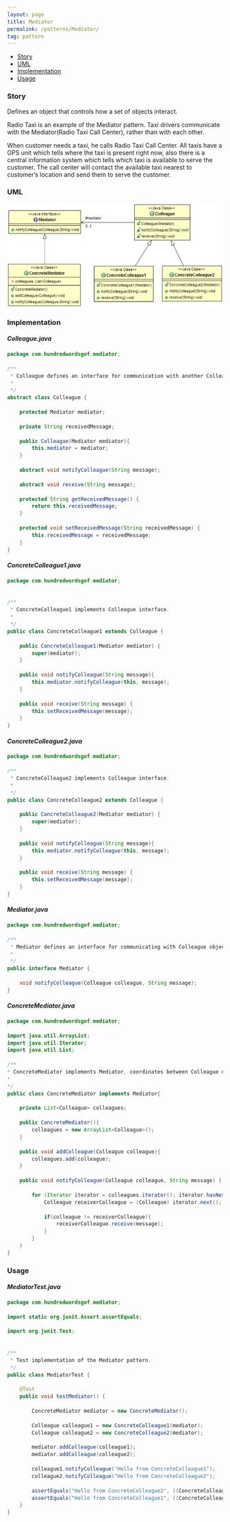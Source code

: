 ```yaml
---
layout: page
title: Mediator
permalink: /patterns/Mediator/
tag: pattern
---
```


* [Story](#Story)
* [UML](#UML)
* [Implementation](#Implementation)
* [Usage](#Usage)


###  <a id="Story"></a>Story 

Defines an object that controls how a set of objects interact.

Radio Taxi is an example of the Mediator pattern.
Taxi drivers communicate with the Mediator(Radio Taxi Call Center), rather than with each other. 

When customer needs a taxi, he calls Radio Taxi Call Center. 
All taxis have a GPS unit which tells where the taxi is present right now, also there is a central information system which tells which taxi is available to serve the customer. 
The call center will contact the available taxi nearest to customer’s location and send them to serve the customer.



###  <a id="UML"></a>UML 
[![](/assets/img/mediator.png)](/assets/img/mediator.png)

###  <a id="Implementation"></a>Implementation 

#### *Colleague.java* 
```java 
package com.hundredwordsgof.mediator;

/**
 * Colleague defines an interface for communication with another Colleague via mediator.
 *
 */
abstract class Colleague {

	protected Mediator mediator;
	
	private String receivedMessage;
	
	public Colleague(Mediator mediator){
		this.mediator = mediator;
	}
	
	abstract void notifyColleague(String message);

	abstract void receive(String message);

	protected String getReceivedMessage() {
		return this.receivedMessage;
	}

	protected void setReceivedMessage(String receivedMessage) {
		this.receivedMessage = receivedMessage;
	}	
}
```

#### *ConcreteColleague1.java* 
```java 
package com.hundredwordsgof.mediator;


/**
 * ConcreteColleague1 implements Colleague interface.
 *
 */
public class ConcreteColleague1 extends Colleague {
	
	public ConcreteColleague1(Mediator mediator) {
		super(mediator);
	}

	public void notifyColleague(String message){
		this.mediator.notifyColleague(this, message);
	}

	public void receive(String message) {
		this.setReceivedMessage(message);
	}	
}
```

#### *ConcreteColleague2.java* 
```java 
package com.hundredwordsgof.mediator;

/**
 * ConcreteColleague2 implements Colleague interface.
 *
 */
public class ConcreteColleague2 extends Colleague {

	public ConcreteColleague2(Mediator mediator) {
		super(mediator);
	}

	public void notifyColleague(String message){
		this.mediator.notifyColleague(this, message);
	}

	public void receive(String message) {
		this.setReceivedMessage(message);	
	}
}
```

#### *Mediator.java* 
```java 
package com.hundredwordsgof.mediator;

/**
 * Mediator defines an interface for communicating with Colleague objects.
 *
 */
public interface Mediator {

	void notifyColleague(Colleague colleague, String message);
}
```

#### *ConcreteMediator.java* 
```java 
package com.hundredwordsgof.mediator;

import java.util.ArrayList;
import java.util.Iterator;
import java.util.List;

/**
* ConcreteMediator implements Mediator, coordinates between Colleague objects.
*
*/
public class ConcreteMediator implements Mediator{

	private List<Colleague> colleagues;
	
	public ConcreteMediator(){	
		colleagues = new ArrayList<Colleague>();
	}
	
	public void addColleague(Colleague colleague){
		colleagues.add(colleague);
	}
	
	public void notifyColleague(Colleague colleague, String message) {

		for (Iterator iterator = colleagues.iterator(); iterator.hasNext();) {
			Colleague receiverColleague = (Colleague) iterator.next();
		
			if(colleague != receiverColleague){
				receiverColleague.receive(message);
			}
		}
	}
}
```

###  <a id="Usage"></a>Usage 

#### *MediatorTest.java* 
```java 
package com.hundredwordsgof.mediator;

import static org.junit.Assert.assertEquals;

import org.junit.Test;


/**
 * Test implementation of the Mediator pattern.
 */
public class MediatorTest {

	@Test
	public void testMediator() {
		
		ConcreteMediator mediator = new ConcreteMediator();
		
		Colleague colleague1 = new ConcreteColleague1(mediator);
		Colleague colleague2 = new ConcreteColleague2(mediator);
		
		mediator.addColleague(colleague1);
		mediator.addColleague(colleague2);
		
		colleague1.notifyColleague("Hello from ConcreteColleague1");
		colleague2.notifyColleague("Hello from ConcreteColleague2");
		
		assertEquals("Hello from ConcreteColleague2", ((ConcreteColleague1)colleague1).getReceivedMessage());
		assertEquals("Hello from ConcreteColleague1", ((ConcreteColleague2)colleague2).getReceivedMessage());
	}
}
```


